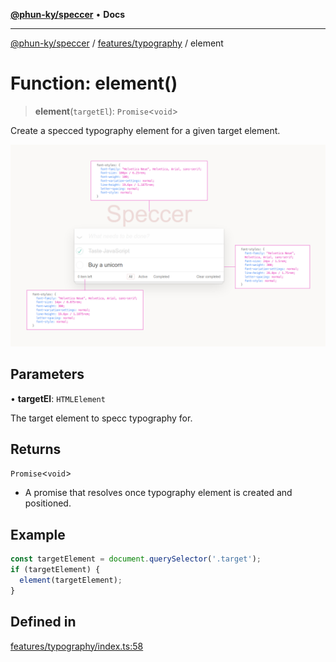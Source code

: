 [**@phun-ky/speccer**](../../../README.md) • **Docs**

***

[@phun-ky/speccer](../../../README.md) / [features/typography](../README.md) / element

# Function: element()

> **element**(`targetEl`): `Promise`\<`void`\>

Create a specced typography element for a given target element.

![typography](https://github.com/phun-ky/speccer/blob/main/public/typography.png?raw=true)

## Parameters

• **targetEl**: `HTMLElement`

The target element to specc typography for.

## Returns

`Promise`\<`void`\>

- A promise that resolves once typography element is created and positioned.

## Example

```ts
const targetElement = document.querySelector('.target');
if (targetElement) {
  element(targetElement);
}
```

## Defined in

[features/typography/index.ts:58](https://github.com/phun-ky/speccer/blob/main/src/features/typography/index.ts#L58)
